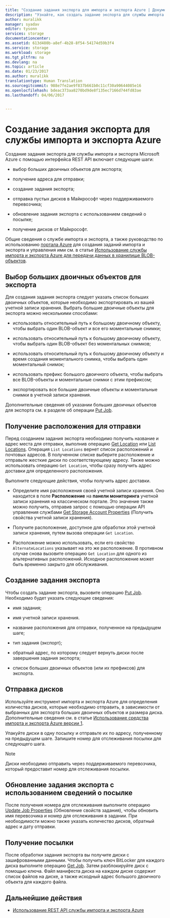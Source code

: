 ```yaml
---
title: "Создание задания экспорта для импорта и экспорта Azure | Документация Майкрософт"
description: "Узнайте, как создать задание экспорта для службы импорта и экспорта Microsoft Azure."
author: muralikk
manager: syadav
editor: tysonn
services: storage
documentationcenter: 
ms.assetid: 613d480b-a8ef-4b28-8f54-54174d59b3f4
ms.service: storage
ms.workload: storage
ms.tgt_pltfrm: na
ms.devlang: na
ms.topic: article
ms.date: 01/23/2017
ms.author: muralikk
translationtype: Human Translation
ms.sourcegitcommit: 988e7fe2ae9f837b661b0c11cf30a90644085e16
ms.openlocfilehash: bdeac373aa8270bd9de8f135ec7166d744fd83ae
ms.lasthandoff: 04/06/2017


---
```


# <a name="creating-an-export-job-for-the-azure-importexport-service"></a>Создание задания экспорта для службы импорта и экспорта Azure
Создание задания экспорта для службы импорта и экспорта Microsoft Azure с помощью интерфейса REST API включает следующие шаги:

-   выбор больших двоичных объектов для экспорта;

-   получение адреса для отправки;

-   создание задания экспорта;

-   отправка пустых дисков в Майкрософт через поддерживаемого перевозчика;

-   обновление задания экспорта с использованием сведений о посылке;

-   получение дисков от Майкрософт.

 Общие сведения о службе импорта и экспорта, а также руководство по использованию [портала Azure](https://portal.azure.com/) для создания заданий импорта и экспорта и управления ими см. в статье [Использование службы импорта и экспорта Azure для передачи данных в хранилище BLOB-объектов](storage-import-export-service.md).

## <a name="selecting-blobs-to-export"></a>Выбор больших двоичных объектов для экспорта
 Для создания задания экспорта следует указать список больших двоичных объектов, которые необходимо экспортировать из вашей учетной записи хранения. Выбрать большие двоичные объекты для экспорта можно несколькими способами:

-   использовать относительный путь к большому двоичному объекту, чтобы выбрать один BLOB-объект и все его моментальные снимки;

-   использовать относительный путь к большому двоичному объекту, чтобы выбрать один BLOB-объект без моментальных снимков;

-   использовать относительный путь к большому двоичному объекту и время создания моментального снимка, чтобы выбрать один моментальный снимок;

-   использовать префикс большого двоичного объекта, чтобы выбрать все BLOB-объекты и моментальные снимки с этим префиксом;

-   экспортировать все большие двоичные объекты и моментальные снимки в учетной записи хранения.

 Дополнительные сведения об указании больших двоичных объектов для экспорта см. в разделе об операции [Put Job](/rest/api/storageimportexport/jobs#Jobs_CreateOrUpdate).

## <a name="obtaining-your-shipping-location"></a>Получение расположения для отправки
Перед созданием задания экспорта необходимо получить название и адрес места для отправки, выполнив операцию [Get Location](https://portal.azure.com) или [List Locations](/rest/api/storageimportexport/listlocations). Операция `List Locations` вернет список расположений и почтовых адресов. В полученном списке выберите расположение и отправьте жесткие диски по соответствующему адресу. Также можно использовать операцию `Get Location`, чтобы сразу получить адрес доставки для определенного расположения.

Выполните следующие действия, чтобы получить адрес доставки.

-   Определите имя расположения своей учетной записи хранения. Оно находится в поле **Расположение** на **панели мониторинга** учетной записи хранения на классическом портале. Это значение также можно получить, отправив запрос с помощью операции API управления службами [Get Storage Account Properties](/rest/api/storagerp/storageaccounts#StorageAccounts_GetProperties) (Получить свойства учетной записи хранения).

-   Получите расположение, доступное для обработки этой учетной записи хранения, путем вызова операции `Get Location`.

-   Расположение можно использовать, если его свойство `AlternateLocations` указывает на это же расположение. В противном случае снова вызовите операцию `Get Location` для одного из альтернативных расположений. Исходное расположение может быть временно закрыто для обслуживания.

## <a name="creating-the-export-job"></a>Создание задания экспорта
 Чтобы создать задание экспорта, вызовите операцию [Put Job](/rest/api/storageimportexport/jobs#Jobs_CreateOrUpdate). Необходимо будет указать следующие сведения:

-   имя задания;

-   имя учетной записи хранения.

-   название расположения для отправки, полученное на предыдущем шаге;

-   тип задания (экспорт);

-   обратный адрес, по которому следует вернуть диски после завершения задания экспорта;

-   список больших двоичных объектов (или их префиксов) для экспорта.

## <a name="shipping-your-drives"></a>Отправка дисков
 Используйте инструмент импорта и экспорта Azure для определения количества дисков, которые необходимо отправить, в зависимости от выбранных для экспорта больших двоичных объектов и размера диска. Дополнительные сведения см. в статье [Использование средства импорта и экспорта Azure версии 1](storage-import-export-tool-how-to-v1.md).

 Упакуйте диски в одну посылку и отправьте их по адресу, полученному на предыдущем шаге. Запишите номер для отслеживания посылки для следующего шага.

> [!NOTE]
>  Диски необходимо отправить через поддерживаемого перевозчика, который предоставит номер для отслеживания посылки.

## <a name="updating-the-export-job-with-your-package-information"></a>Обновление задания экспорта с использованием сведений о посылке
 После получения номера для отслеживания выполните операцию [Update Job Properties](/rest/api/storageimportexport/jobs#Jobs_Update) (Обновление свойств задания), чтобы обновить имя перевозчика и номер для отслеживания в задании. При необходимости можно также указать количество дисков, обратный адрес и дату отправки.

## <a name="receiving-the-package"></a>Получение посылки
 После обработки задания экспорта вы получите диски с зашифрованными данными. Чтобы получить ключ BitLocker для каждого диска выполните операцию [Get Job](/rest/api/storageimportexport/jobs#Jobs_Get). Затем разблокируйте диск с помощью ключа. Файл манифеста диска на каждом диске содержит список файлов на диске, а также исходный адрес большого двоичного объекта для каждого файла.

## <a name="next-steps"></a>Дальнейшие действия

* [Использование REST API службы импорта и экспорта Azure](storage-import-export-using-the-rest-api.md)

